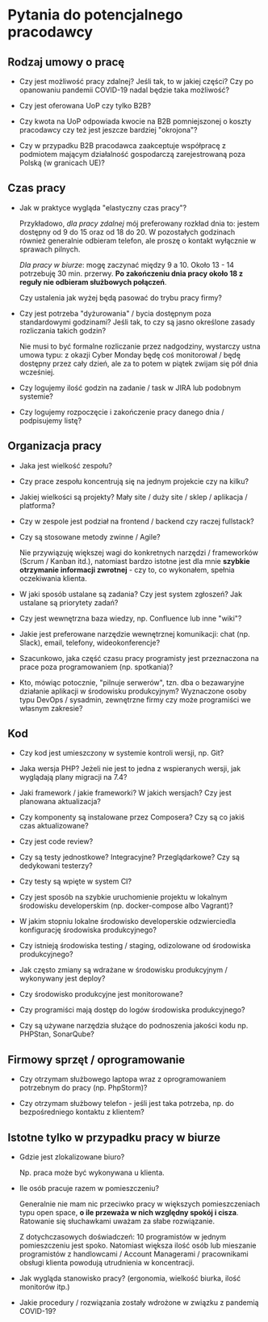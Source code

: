 # Pytania do potencjalnego pracodawcy

## Rodzaj umowy o pracę

- Czy jest możliwość pracy zdalnej? Jeśli tak, to w jakiej części? Czy po
  opanowaniu pandemii COVID-19 nadal będzie taka możliwość?

- Czy jest oferowana UoP czy tylko B2B?

- Czy kwota na UoP odpowiada kwocie na B2B pomniejszonej o koszty pracodawcy czy
  też jest jeszcze bardziej "okrojona"?

- Czy w przypadku B2B pracodawca zaakceptuje współpracę z podmiotem mającym
  działalność gospodarczą zarejestrowaną poza Polską (w granicach UE)?


## Czas pracy

- Jak w praktyce wygląda "elastyczny czas pracy"?

  Przykładowo, _dla pracy zdalnej_ mój preferowany rozkład dnia to: jestem
  dostępny od 9 do 15 oraz od 18 do 20. W pozostałych godzinach również generalnie
  odbieram telefon, ale proszę o kontakt wyłącznie w sprawach pilnych.

  _Dla pracy w biurze_: mogę zaczynać między 9 a 10. Około 13 - 14 potrzebuję
  30 min. przerwy. **Po zakończeniu dnia pracy około 18 z reguły nie odbieram
  służbowych połączeń**.

  Czy ustalenia jak wyżej będą pasować do trybu pracy firmy?

- Czy jest potrzeba "dyżurowania" / bycia dostępnym poza standardowymi
  godzinami? Jeśli tak, to czy są jasno określone zasady rozliczania takich
  godzin?

  Nie musi to być formalne rozliczanie przez nadgodziny, wystarczy ustna umowa
  typu: z okazji Cyber Monday będę coś monitorował / będę dostępny przez
  cały dzień, ale za to potem w piątek zwijam się pół dnia wcześniej.

- Czy logujemy ilość godzin na zadanie / task w JIRA lub podobnym systemie?

- Czy logujemy rozpoczęcie i zakończenie pracy danego dnia / podpisujemy
  listę?


## Organizacja pracy

- Jaka jest wielkość zespołu?

- Czy prace zespołu koncentrują się na jednym projekcie czy na kilku?

- Jakiej wielkości są projekty? Mały site / duży site / sklep / aplikacja /
  platforma?

- Czy w zespole jest podział na frontend / backend czy raczej fullstack?

- Czy są stosowane metody zwinne / Agile?

  Nie przywiązuję większej wagi do konkretnych narzędzi / frameworków (Scrum /
  Kanban itd.), natomiast bardzo istotne jest dla mnie **szybkie otrzymanie
  informacji zwrotnej** - czy to, co wykonałem, spełnia oczekiwania klienta.

- W jaki sposób ustalane są zadania? Czy jest system zgłoszeń? Jak ustalane są
  priorytety zadań?

- Czy jest wewnętrzna baza wiedzy, np. Confluence lub inne "wiki"?

- Jakie jest preferowane narzędzie wewnętrznej komunikacji: chat (np. Slack),
  email, telefony, wideokonferencje?

- Szacunkowo, jaka część czasu pracy programisty jest przeznaczona na prace poza
  programowaniem (np. spotkania)?

- Kto, mówiąc potocznie, "pilnuje serwerów", tzn. dba o bezawaryjne działanie
  aplikacji w środowisku produkcyjnym? Wyznaczone osoby typu DevOps / sysadmin,
  zewnętrzne firmy czy może programiści we własnym zakresie?


## Kod

- Czy kod jest umieszczony w systemie kontroli wersji, np. Git?

- Jaka wersja PHP? Jeżeli nie jest to jedna z wspieranych wersji, jak wyglądają
  plany migracji na 7.4?

- Jaki framework / jakie frameworki? W jakich wersjach? Czy jest planowana
  aktualizacja?

- Czy komponenty są instalowane przez Composera? Czy są co jakiś czas
  aktualizowane?

- Czy jest code review?

- Czy są testy jednostkowe? Integracyjne? Przeglądarkowe? Czy są dedykowani
  testerzy?

- Czy testy są wpięte w system CI?

- Czy jest sposób na szybkie uruchomienie projektu w lokalnym środowisku
  developerskim (np. docker-compose albo Vagrant)?

- W jakim stopniu lokalne środowisko developerskie odzwierciedla konfigurację
  środowiska produkcyjnego?

- Czy istnieją środowiska testing / staging, odizolowane od środowiska
  produkcyjnego?

- Jak często zmiany są wdrażane w środowisku produkcyjnym / wykonywany jest
  deploy?

- Czy środowisko produkcyjne jest monitorowane?

- Czy programiści mają dostęp do logów środowiska produkcyjnego?

- Czy są używane narzędzia służące do podnoszenia jakości kodu np. PHPStan,
  SonarQube?


## Firmowy sprzęt / oprogramowanie

- Czy otrzymam służbowego laptopa wraz z oprogramowaniem potrzebnym do pracy
  (np. PhpStorm)?

- Czy otrzymam służbowy telefon - jeśli jest taka potrzeba, np. do
  bezpośredniego kontaktu z klientem?


## Istotne tylko w przypadku pracy w biurze

- Gdzie jest zlokalizowane biuro?

  Np. praca może być wykonywana u klienta.

- Ile osób pracuje razem w pomieszczeniu?

  Generalnie nie mam nic przeciwko pracy w większych pomieszczeniach typu open
  space, **o ile przeważa w nich względny spokój i cisza**. Ratowanie się
  słuchawkami uważam za słabe rozwiązanie.

  Z dotychczasowych doświadczeń: 10 programistów w jednym pomieszczeniu jest
  spoko. Natomiast większa ilość osób lub mieszanie programistów z
  handlowcami / Account Managerami / pracownikami obsługi klienta powodują
  utrudnienia w koncentracji.

- Jak wygląda stanowisko pracy? (ergonomia, wielkość biurka, ilość monitorów
  itp.)

- Jakie procedury / rozwiązania zostały wdrożone w związku z pandemią COVID-19?
